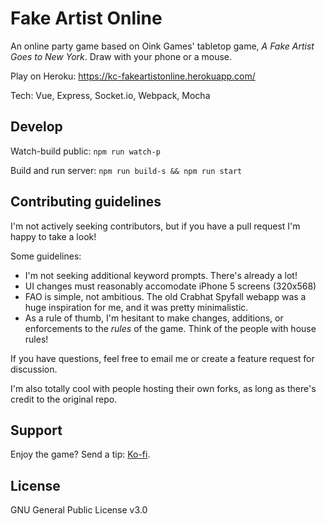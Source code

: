 # Fake Artist Online

An online party game based on Oink Games' tabletop game, _A Fake Artist Goes to New York_. Draw with your phone or a mouse.

Play on Heroku: https://kc-fakeartistonline.herokuapp.com/

Tech: Vue, Express, Socket.io, Webpack, Mocha

## Develop

Watch-build public: `npm run watch-p`

Build and run server: `npm run build-s && npm run start`

## Contributing guidelines

I'm not actively seeking contributors, but if you have a pull request I'm happy to take a look!

Some guidelines:

-   I'm not seeking additional keyword prompts. There's already a lot!
-   UI changes must reasonably accomodate iPhone 5 screens (320x568)
-   FAO is simple, not ambitious. The old Crabhat Spyfall webapp was a huge inspiration for me, and it was pretty minimalistic.
-   As a rule of thumb, I'm hesitant to make changes, additions, or enforcements to the _rules_ of the game. Think of the people with house rules!

If you have questions, feel free to email me or create a feature request for discussion.

I'm also totally cool with people hosting their own forks, as long as there's credit to the original repo.

## Support

Enjoy the game? Send a tip: [Ko-fi](https://ko-fi.com/krackocloud).

## License

GNU General Public License v3.0
